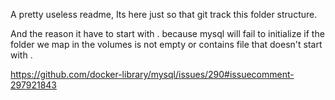 A pretty useless readme, Its here just so that git track this folder structure. 

And the reason it have to start with . because mysql will fail to initialize if the folder we map in the volumes is not empty or contains file that doesn't start with . 

https://github.com/docker-library/mysql/issues/290#issuecomment-297921843
